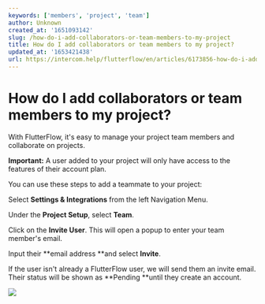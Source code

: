```yaml
---
keywords: ['members', 'project', 'team']
author: Unknown
created_at: '1651093142'
slug: /how-do-i-add-collaborators-or-team-members-to-my-project
title: How do I add collaborators or team members to my project?
updated_at: '1653421438'
url: https://intercom.help/flutterflow/en/articles/6173856-how-do-i-add-collaborators-or-team-members-to-my-project
---
```

# How do I add collaborators or team members to my project?

With FlutterFlow, it's easy to manage your project team members and collaborate on projects.

**Important:** A user added to your project will only have access to the features of their account plan.

You can use these steps to add a teammate to your project:

Select **Settings &amp; Integrations** from the left Navigation Menu.

Under the **Project Setup**, select **Team**.

Click on the **Invite User**. This will open a popup to enter your team member's email.

Input their **email address **and select **Invite**.

If the user isn't already a FlutterFlow user, we will send them an invite email. Their status will be shown as **Pending **until they create an account.

![](../../assets/20250430121506784010.gif)
